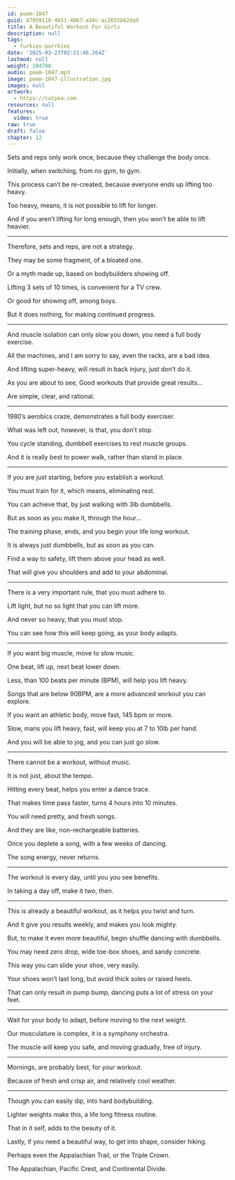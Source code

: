 ```yaml
---
id: poem-1847
guid: 87959118-4b51-4867-a34c-ac2655b62da9
title: A Beautiful Workout For Girls
description: null
tags:
  - furkies-purrkies
date: '2025-03-23T02:21:46.264Z'
lastmod: null
weight: 184700
audio: poem-1847.mp3
image: poem-1847-illustration.jpg
images: null
artwork:
  - https://catpea.com
resources: null
features:
  video: true
raw: true
draft: false
chapter: 12
---
```


Sets and reps only work once,
because they challenge the body once.

Initially, when switching,
from no gym, to gym.

This process can’t be re-created,
because everyone ends up lifting too heavy.

Too heavy,
means, it is not possible to lift for longer.

And if you aren’t lifting for long enough,
then you won’t be able to lift heavier.

---

Therefore, sets and reps,
are not a strategy.

They may be some fragment,
of a bloated one.

Or a myth made up,
based on bodybuilders showing off.

Lifting 3 sets of 10 times,
is convenient for a TV crew.

Or good for showing off,
among boys.

But it does nothing,
for making continued progress.

---

And muscle isolation can only slow you down,
you need a full body exercise.

All the machines, and I am sorry to say,
even the racks, are a bad idea.

And lifting super-heavy,
will result in back injury, just don’t do it.

As you are about to see,
Good workouts that provide great results...

Are simple, clear,
and rational.

---

1980’s aerobics craze,
demonstrates a full body exerciser.

What was left out, however,
is that, you don’t stop.

You cycle standing,
dumbbell exercises to rest muscle groups.

And it is really best to power walk,
rather than stand in place.

---

If you are just starting,
before you establish a workout.

You must train for it,
which means, eliminating rest.

You can achieve that,
by just walking with 3lb dumbbells.

But as soon as you make it,
through the hour…

The training phase, ends,
and you begin your life long workout.

It is always just dumbbells,
but as soon as you can.

Find a way to safety,
lift them above your head as well.

That will give you shoulders
and add to your abdominal.

---

There is a very important rule,
that you must adhere to.

Lift light,
but no so light that you can lift more.

And never so heavy,
that you must stop.

You can see how this will keep going,
as your body adapts.

---

If you want big muscle,
move to slow music.

One beat, lift up,
next beat lower down.

Less, than 100 beats per minute (BPM),
will help you lift heavy.

Songs that are below 90BPM,
are a more advanced workout you can explore.

If you want an athletic body,
move fast, 145 bpm or more.

Slow, mans you lift heavy,
fast, will keep you at 7 to 10lb per hand.

And you will be able to jog,
and you can just go slow.

---

There cannot be a workout,
without music.

It is not just,
about the tempo.

Hitting every beat,
helps you enter a dance trace.

That makes time pass faster,
turns 4 hours into 10 minutes.

You will need pretty,
and fresh songs.

And they are like,
non-rechargeable batteries.

Once you deplete a song,
with a few weeks of dancing.

The song energy,
never returns.

---

The workout is every day,
until you you see benefits.

In taking a day off,
make it two, then.

---

This is already a beautiful workout,
as it helps you twist and turn.

And it give you results weekly,
and makes you look mighty.

But, to make it even more beautiful,
begin shuffle dancing with dumbbells.

You may need zero drop,
wide toe-box shoes, and sandy concrete.

This way you can slide your shoe,
very easily.

Your shoes won’t last long,
but avoid thick soles or raised heels.

That can only result in pump bump,
dancing puts a lot of stress on your feet.

---

Wait for your body to adapt,
before moving to the next weight.

Our musculature is complex,
it is a symphony orchestra.

The muscle will keep you safe,
and moving gradually, free of injury.

---

Mornings, are probably best,
for your workout.

Because of fresh and crisp air,
and relatively cool weather.

---

Though you can easily dip,
into hard bodybuilding.

Lighter weights make this,
a life long fitness routine.

That in it self,
adds to the beauty of it.

Lastly, if you need a beautiful way,
to get into shape, consider hiking.

Perhaps even the Appalachian Trail,
or the Triple Crown.

The Appalachian, Pacific Crest,
and Continental Divide.
